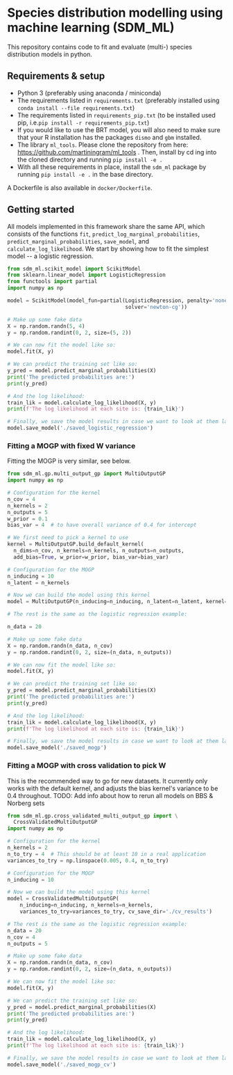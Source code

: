 # Species distribution modelling using machine learning (SDM_ML)

This repository contains code to fit and evaluate (multi-) species distribution
models in python.

## Requirements & setup

* Python 3 (preferably using anaconda / miniconda)
* The requirements listed in `requirements.txt` (preferably installed using
  `conda install --file requirements.txt`)
* The requirements listed in `requirements_pip.txt` (to be installed used pip,
  i.e.`pip install -r requirements_pip.txt`)
* If you would like to use the BRT model, you will also need to make sure that
  your R installation has the packages `dismo` and `gbm` installed.
* The library `ml_tools`. Please clone the repository from here:
  https://github.com/martiningram/ml_tools . Then, install by cd ing into the
  cloned directory and running `pip install -e .`
* With all these requirements in place, install the `sdm_ml` package by running
  `pip install -e .` in the base directory.
  
A Dockerfile is also available in `docker/Dockerfile`.

## Getting started

All models implemented in this framework share the same API, which consists of
the functions `fit`, `predict_log_marginal_probabilities`,
`predict_marginal_probabilities`, `save_model`, and `calculate_log_likelihood`.
We start by showing how to fit the simplest model -- a logistic regression.

```python
from sdm_ml.scikit_model import ScikitModel
from sklearn.linear_model import LogisticRegression
from functools import partial
import numpy as np

model = ScikitModel(model_fun=partial(LogisticRegression, penalty='none',
                                      solver='newton-cg'))

# Make up some fake data
X = np.random.randn(5, 4)
y = np.random.randint(0, 2, size=(5, 2))

# We can now fit the model like so:
model.fit(X, y)

# We can predict the training set like so:
y_pred = model.predict_marginal_probabilities(X)
print('The predicted probabilities are:')
print(y_pred)

# And the log likelihood:
train_lik = model.calculate_log_likelihood(X, y)
print(f'The log likelihood at each site is: {train_lik}')

# Finally, we save the model results in case we want to look at them later
model.save_model('./saved_logistic_regression')
```

### Fitting a MOGP with fixed W variance

Fitting the MOGP is very similar, see below.

```python
from sdm_ml.gp.multi_output_gp import MultiOutputGP
import numpy as np

# Configuration for the kernel
n_cov = 4
n_kernels = 2
n_outputs = 5
w_prior = 0.1
bias_var = 4  # to have overall variance of 0.4 for intercept

# We first need to pick a kernel to use
kernel = MultiOutputGP.build_default_kernel(
  n_dims=n_cov, n_kernels=n_kernels, n_outputs=n_outputs,
  add_bias=True, w_prior=w_prior, bias_var=bias_var)

# Configuration for the MOGP
n_inducing = 10
n_latent = n_kernels

# Now we can build the model using this kernel
model = MultiOutputGP(n_inducing=n_inducing, n_latent=n_latent, kernel=kernel)

# The rest is the same as the logistic regression example:

n_data = 20

# Make up some fake data
X = np.random.randn(n_data, n_cov)
y = np.random.randint(0, 2, size=(n_data, n_outputs))

# We can now fit the model like so:
model.fit(X, y)

# We can predict the training set like so:
y_pred = model.predict_marginal_probabilities(X)
print('The predicted probabilities are:')
print(y_pred)

# And the log likelihood:
train_lik = model.calculate_log_likelihood(X, y)
print(f'The log likelihood at each site is: {train_lik}')

# Finally, we save the model results in case we want to look at them later
model.save_model('./saved_mogp')
```

### Fitting a MOGP with cross validation to pick W

This is the recommended way to go for new datasets. It currently only works with
the default kernel, and adjusts the bias kernel's variance to be 0.4 throughout.
TODO: Add info about how to rerun all models on BBS & Norberg sets

```python
from sdm_ml.gp.cross_validated_multi_output_gp import \
  CrossValidatedMultiOutputGP
import numpy as np

# Configuration for the kernel
n_kernels = 2
n_to_try = 4  # This should be at least 10 in a real application
variances_to_try = np.linspace(0.005, 0.4, n_to_try)

# Configuration for the MOGP
n_inducing = 10

# Now we can build the model using this kernel
model = CrossValidatedMultiOutputGP(
    n_inducing=n_inducing, n_kernels=n_kernels,
    variances_to_try=variances_to_try, cv_save_dir='./cv_results')

# The rest is the same as the logistic regression example:
n_data = 20
n_cov = 4
n_outputs = 5

# Make up some fake data
X = np.random.randn(n_data, n_cov)
y = np.random.randint(0, 2, size=(n_data, n_outputs))

# We can now fit the model like so:
model.fit(X, y)

# We can predict the training set like so:
y_pred = model.predict_marginal_probabilities(X)
print('The predicted probabilities are:')
print(y_pred)

# And the log likelihood:
train_lik = model.calculate_log_likelihood(X, y)
print(f'The log likelihood at each site is: {train_lik}')

# Finally, we save the model results in case we want to look at them later
model.save_model('./saved_mogp_cv')
```
